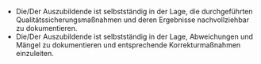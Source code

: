 - Die/Der Auszubildende ist selbstständig in der Lage, die durchgeführten Qualitätssicherungsmaßnahmen und deren Ergebnisse nachvollziehbar zu dokumentieren.
- Die/Der Auszubildende ist selbstständig in der Lage, Abweichungen und Mängel zu dokumentieren und entsprechende Korrekturmaßnahmen einzuleiten.